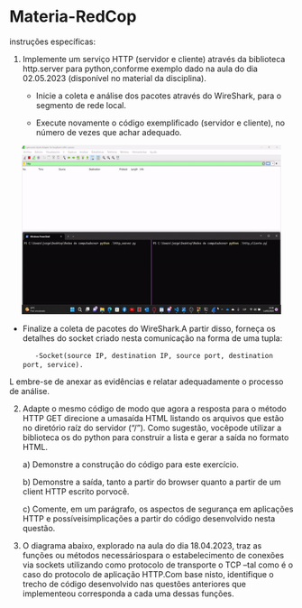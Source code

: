 # Materia-RedCop
instruções específicas:
1) Implemente um serviço HTTP (servidor e cliente) através da biblioteca http.server para python,conforme exemplo dado na aula do dia 02.05.2023 (disponível no material da disciplina).

    - Inicie a coleta e análise dos pacotes através do WireShark, para o segmento de rede local.

    - Execute novamente o código exemplificado (servidor e cliente), no número de vezes que achar adequado.
<p align="center">
    <img width="460" height="300" src = "ezgif.com-video-to-gif.gif">
    </p>
    
   - Finalize a coleta de pacotes do WireShark.A partir disso, forneça os detalhes do socket criado nesta comunicação na forma de uma tupla:
            
            -Socket(source IP, destination IP, source port, destination port, service).
   L  embre-se de anexar as evidências e relatar adequadamente o processo de análise.

2) Adapte o mesmo código de modo que agora a resposta para o método HTTP GET direcione a umasaída HTML listando os arquivos que estão no diretório raíz do servidor (“/”). Como sugestão, vocêpode utilizar a biblioteca os do python para construir a lista e gerar a saída no formato HTML.

    a) Demonstre a construção do código para este exercício.

    b) Demonstre a saída, tanto a partir do browser quanto a partir de um client HTTP escrito porvocê.

    c) Comente, em um parágrafo, os aspectos de segurança em aplicações HTTP e possíveisimplicações a partir do código desenvolvido nesta questão.

3) O diagrama abaixo, explorado na aula do dia 18.04.2023, traz as funções ou métodos necessáriospara o estabelecimento de conexões via sockets utilizando como protocolo de transporte o TCP –tal como é o caso do protocolo de aplicação HTTP.Com base nisto, identifique o trecho de código desenvolvido nas questões anteriores que implementeou corresponda a cada uma dessas funções.
